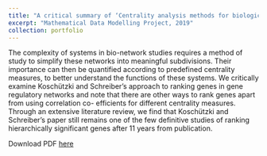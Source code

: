 ```yaml
---
title: "A critical summary of ‘Centrality analysis methods for biological networks and their application to gene regulatory networks’"
excerpt: "Mathematical Data Modelling Project, 2019"
collection: portfolio
---
```


The complexity of systems in bio-network studies requires a method of study to simplify these networks into meaningful subdivisions. 
Their importance can then be quantified according to predefined centrality measures, to better understand the functions of these systems. 
We critically examine Koschützki and Schreiber’s approach to ranking genes in gene regulatory networks and note that there are other ways 
to rank genes apart from using correlation co- efficients for different centrality measures. Through an extensive literature review, we 
find that Koschützki and Schreiber’s paper still remains one of the few definitive studies of ranking hierarchically significant genes 
after 11 years from publication.

Download PDF [here](http://vedang-joshi.github.io/files/mdm2_1.pdf)
